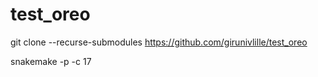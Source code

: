 # test_oreo

git clone --recurse-submodules https://github.com/girunivlille/test_oreo

snakemake -p -c 17

